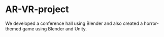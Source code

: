 # AR-VR-project
We developed a conference hall using Blender and also created a horror-themed game using Blender and Unity.
